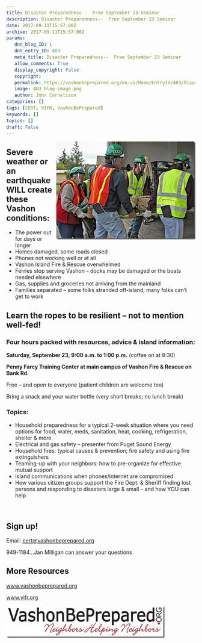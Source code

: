 ```yaml
---
title: Disaster Preparedness--  Free September 23 Seminar
description: Disaster Preparedness--  Free September 23 Seminar
date: 2017-09-11T15:57:00Z
archive: 2017-09-11T15:57:00Z
params:
   dnn_blog_ID: 1
   dnn_entry_ID: 403
   meta_title: Disaster Preparedness--  Free September 23 Seminar
   allow_comments: True
   display_copyright: False
   copyright: 
   permalink: https://vashonbeprepared.org/en-us/Home/EntryId/403/Disaster-Preparedness-Free-September-23-Seminar
   image: 403_blog-image.png
   author: John Cornelison
categories: []
tags: [CERT, VIFR, VashonBePrepared]
keywords: []
topics: []
draft: False
---
```


<p><a href="/images/dnnBlog/1/403/Windows-Live-Writer-314d9ffc3297_7C40-image_4.png"><img title="image" style="border: 0px none; background-image: none; padding-top: 0px; padding-left: 0px; display: inline; padding-right: 0px; float: right;" alt="image" src="/images/dnnBlog/1/403/Windows-Live-Writer-314d9ffc3297_7C40-image_thumb_1.png" width="371" height="261" align="right" /></a></p>
<h2>Severe weather or an earthquake WILL create these Vashon conditions:</h2>
<ul>
    <li>The power out for days or longer</li>
    <li>Homes damaged, some roads closed</li>
    <li>Phones not working well or at all</li>
    <li>Vashon Island Fire &amp; Rescue overwhelmed</li>
    <li>Ferries stop serving Vashon &ndash; docks may be damaged or the boats needed elsewhere</li>
    <li>Gas, supplies and groceries not arriving from the mainland</li>
    <li>Families separated &ndash; some folks stranded off-island; many folks can&rsquo;t get to work</li>
</ul>
<h2>Learn the ropes to be resilient &ndash; not to mention well-fed!</h2>
<h3>Four hours packed with resources, advice &amp; island information:</h3>
<p><strong>Saturday, September 23, 9:00 a.m. to 1:00 p.m.</strong> (coffee on at 8:30)</p>
<strong>  </strong>
<p><strong>Penny Farcy Training Center at main campus of Vashon Fire &amp; Rescue on Bank Rd.</strong></p>
<p>Free &ndash; and open to everyone (patient children are welcome too)</p>
<p>Bring a snack and your water bottle (very short breaks; no lunch break)</p>
<h3>Topics:</h3>
<ul>
    <li>Household preparedness for a typical 2-week situation where you need options for food, water, meds, sanitation, heat, cooking, refrigeration, shelter &amp; more</li>
    <li>Electrical and gas safety &ndash; presenter from Puget Sound Energy</li>
    <li>Household fires: typical causes &amp; prevention; fire safety and using fire extinguishers</li>
    <li>Teaming-up with your neighbors: how to pre-organize for effective mutual support</li>
    <li>Island communications when phones/internet are compromised</li>
    <li>How various citizen groups support the Fire Dept. &amp; Sheriff finding lost persons and responding to disasters large &amp; small &ndash; and how YOU can help</li>
</ul>
<p>&nbsp;</p>
<h2>Sign up!</h2>
<p>Email: <a href="mailto:cert@vashonbeprepared.org">cert@vashonbeprepared.org</a></p>
<p>949-1184&hellip;Jan Milligan can answer your questions</p>
<h2>More Resources</h2>
<p><a href="http://www.vashonbeprepared.org">www.vashonbeprepared.org</a></p>
<p><a href="http://www.vifr.org">www.vifr.org</a></p>
<p><a href="/images/dnnBlog/1/403/Windows-Live-Writer-314d9ffc3297_7C40-image_2.png"><img title="image" style="border: 0px none; background-image: none; padding-top: 0px; padding-left: 0px; display: inline; padding-right: 0px;" alt="image" src="/images/dnnBlog/1/403/Windows-Live-Writer-314d9ffc3297_7C40-image_thumb.png" width="422" height="86" /></a></p>

